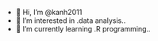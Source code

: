 - 👋 Hi, I’m @kanh2011
- 👀 I’m interested in .data analysis..
- 🌱 I’m currently learning .R programming..

<!---
kanh2011/kanh2011 is a ✨ special ✨ repository because its `README.md` (this file) appears on your GitHub profile.
You can click the Preview link to take a look at your changes.
--->
